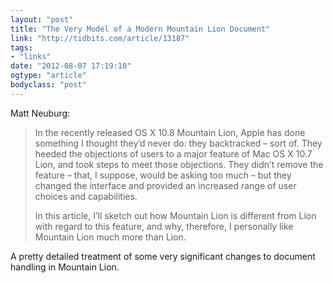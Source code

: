 ```yaml
---
layout: "post"
title: "The Very Model of a Modern Mountain Lion Document"
link: "http://tidbits.com/article/13187"
tags: 
- "links"
date: "2012-08-07 17:19:10"
ogtype: "article"
bodyclass: "post"
---
```


Matt Neuburg:

> In the recently released OS X 10.8 Mountain Lion, Apple has done something I thought they’d never do: they backtracked – sort of. They heeded the objections of users to a major feature of Mac OS X 10.7 Lion, and took steps to meet those objections. They didn’t remove the feature – that, I suppose, would be asking too much – but they changed the interface and provided an increased range of user choices and capabilities.
> 
> In this article, I’ll sketch out how Mountain Lion is different from Lion with regard to this feature, and why, therefore, I personally like Mountain Lion much more than Lion.

A pretty detailed treatment of some very significant changes to document handling in Mountain Lion.
